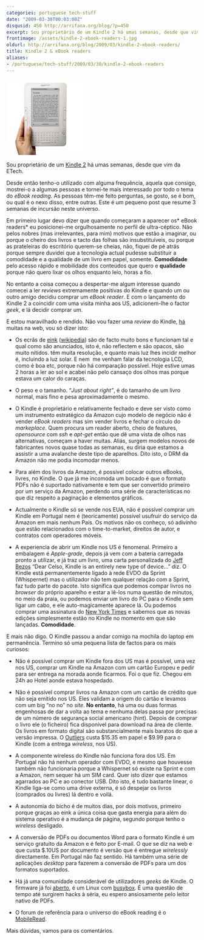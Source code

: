 ```yaml
---
categories: portuguese tech-stuff
date: "2009-03-30T00:03:00Z"
disqusid: 450 http://arrifana.org/blog/?p=450
excerpt: Sou proprietário de um Kindle 2 há umas semanas, desde que vim da ETech.
frontimage: /assets/kindle-2-ebook-readers-1.jpg
oldurl: http://arrifana.org/blog/2009/03/kindle-2-ebook-readers/
title: Kindle 2 & eBook readers
aliases:
- /portuguese/tech-stuff/2009/03/30/kindle-2-ebook-readers
---
```


![kindle-2jpg](/assets/kindle-2-ebook-readers-1.jpg "kindle-2jpg")

Sou proprietário de um [Kindle 2][1] há umas semanas, desde que vim da ETech.

Desde então tenho-o utilizado com alguma frequência, aquela que consigo, mostrei-o a algumas pessoas e tornei-te mais interessado por todo o tema do *eBook reading*. As pessoas têm-me feito perguntas, se gosto, se é bom, ou qual é o nexo disso, entre outras. Este é um pequeno post que resume 3 semanas de incursão neste universo.

Em primeiro lugar devo dizer que quando começaram a aparecer os* eBook readers* eu posicionei-me orgulhosamente no perfil de ultra-céptico. Não pelos nobres (mas irrelevantes, para mim) motivos que estão a imaginar, ou porque o cheiro dos livros e tacto das folhas são insubstituíveis, ou porque as prateleiras do escritório querem-se cheias, não, fiquei de pé atrás porque sempre duvidei que a tecnologia actual pudesse substituir a comodidade e a qualidade de um livro em papel, somente. **Comodidade** pelo acesso rápido e mobilidade dos conteúdos que quero e **qualidade** porque não quero lixar os olhos enquanto leio, horas a fio.

No entanto a coisa começou a despertar-me algum interesse quando comecei a ler *reviews* extremamente positivas do Kindle e quando um ou outro amigo decidiu comprar um *eBook reader*. E com o lançamento do Kindle 2 a coincidir com uma visita minha aos US, adicionem-lhe o factor *geek*, e lá decidir comprar um.

E estou maravilhado e rendido. Não vou fazer uma *review* do Kindle, [há][2] muitas na web, vou só dizer isto:

- Os ecrãs de [eink][3] ([wikipedia][4]) são de facto muito bons e funcionam tal e qual como são anunciados, isto é, não reflectem e são opacos, são muito nítidos. têm muita resolução, e quanto mais luz lhes incidir melhor é, incluindo a luz solar. E nem  me venham falar da tecnologia LCD, como é boa etc, porque não há comparação possível. Hoje estive umas 2 horas a ler ao sol e acabei não pelo cansaço dos olhos mas porque estava um calor do caraças.

- O peso e o tamanho. “*Just about right”*, é do tamanho de um livro normal, mais fino e pesa aproximadamente o mesmo.

- O Kindle é proprietário e relativamente fechado e deve ser visto como um instrumento estratégico da Amazon cujo modelo de negócio não é vender *eBook readers* mas sim vender livros e fechar o círculo do *markeplace*. Quem procura um reader aberto, cheio de features, *opensource* com *ssh* e *apt-get* então que dê uma vista de olhos nas alternativas, começam a haver muitas. Aliás, surgem modelos novos de fabricantes novos quase todas as semanas, eu diria que estamos a assistir a uma avalanche deste tipo de aparelhos. Dito isto, o DRM da Amazon não me podia incomodar menos.

- Para além dos livros da Amazon, é possível colocar outros eBooks, livres, no Kindle. O que já me incomoda um bocado é que o formato PDFs não é suportado nativamente e tem que ser convertido primeiro por um serviço da Amazon, perdendo uma série de características no que diz respeito a paginação e elementos gráficos.

- Actualmente o Kindle só se vende nos EUA, não é possível comprar um Kindle em Portugal nem é (teoricamente) possível usufruir do serviço da Amazon em mais nenhum País. Os motivos não os conheço, só adivinho que estão relacionados com o time-to-market, direitos de autor, e contratos com operadores móveis.

- A experiencia de abrir um Kindle nos US é fenomenal. Primeiro a embalagem é *Apple-grade*, depois já vem com a bateria carregada pronto a utilizar, e já traz um livro, uma carta personalizada do [Jeff Bezos][5] “Dear Celso, Kindle is an entirely new type of device…” diz. O Kindle está permanentemente ligado à rede EVDO da Sprint (Whispernet) mas o utilizador não tem qualquer relação com a Sprint, faz tudo parte do pacote. Isto significa que podemos compar livros no *browser* do próprio aparelho e estar a lê-los numa questão de minutos, no meio da praia, ou podemos enviar um livro do PC para o Kindle sem ligar um cabo, e ele auto-magicamente aparece lá. Ou podemos comprar uma assinatura do [New York Times][6] e sabemos que as novas edições simplesmente estão no Kindle no momento em que são lançadas. **Comodidade**.

E mais não digo. O Kindle passou a andar comigo na mochila do laptop em permanência. Termino só uma pequena lista de factos para os mais curiosos:

- Não é possível comprar um Kindle fora dos US mas é possível, uma vez nos US, comprar um Kindle na Amazon com um cartão Europeu e pedir para ser entrega na morada aonde ficarmos. Foi o que fiz. Chegou em 24h ao Hotel aonde estava hospedado.

- Não é possível comprar livros na Amazon com um cartão de crédito que não seja emitido nos US. Eles validam a origem do cartão e levamos com um big “no no” no *site*. **No entanto**, há uma ou duas formas engenhosas de dar a volta ao tema e nenhuma delas passa por precisas de um número de segurança social americano (hint). Depois de comprar o livro ele (o ficheiro) fica disponível para download na área de cliente. Os livros em formato digital são substancialmente mais baratos do que a versão impressa. O [Outliers][7] custa $15.35 em papel e $9.99 para o Kindle (com a entrega *wireless*, nos US).

- A componente wireless do Kindle não funciona fora dos US. Em Portugal não há nenhum operador com EVDO, e mesmo que houvesse também não funcionaria porque a Whispernet só existe na Sprint e com a Amazon, nem sequer há um SIM card. Quer isto dizer que estamos agarrados ao PC e ao conector USB. Dito isto, é tudo bastante linear, o Kindle liga-se como uma drive externa, é só despejar os livros (comprados ou livres) lá dentro e voilá.

- A autonomia do bicho é de muitos dias, por dois motivos, primeiro porque graças ao eink a única coisa que gasta energia para além do sistema operativo é a mudança de página, segundo porque tenho o *wireless* desligado.

- A conversão de PDFs ou documentos Word para o formato Kindle é um serviço gratuito da Amazon e é feito por E-mail. O que se diz na web e que custa $.10US por documento é versão que é entregue *wirelessly* directamente. Em Portugal não faz sentido. Há também uma série de aplicações *desktop* para fazerem a conversão de PDFs para um dos formatos suportados.

- Há já uma comunidade considerável de utilizadores *geeks* de Kindle. O firmware já foi [aberto][8], é um Linux com [busybox][9]. É uma questão de tempo até surgirem hacks à séria, eu espero ansiosamente pelo leitor nativo de PDFs.

- O forum de referência para o universo do eBook reading é o [MobileRead][10].

Mais dúvidas, vamos para os comentários.


[1]: http://www.amazon.com/Kindle-Amazons-Wireless-Reading-Generation/dp/B00154JDAI/ref=dp_ob_title_def
[2]: http://news.cnet.com/amazon-kindle-2-a-full-review/
[3]: http://www.eink.com/technology/howitworks.html
[4]: http://en.wikipedia.org/wiki/Electronic_paper
[5]: http://en.wikipedia.org/wiki/Jeff_Bezos
[6]: http://www.amazon.com/The-New-York-Times/dp/B000GFK7L6/ref=pd_bbs_sr_1?ie=UTF8&s=books&qid=1238374454&sr=8-1
[7]: http://www.amazon.com/Outliers-Story-Success-Malcolm-Gladwell/dp/0316017922/ref=pd_bbs_sr_1?ie=UTF8&s=books&qid=1238376672&sr=8-1
[8]: http://blog.fsck.com/
[9]: http://www.busybox.net/
[10]: http://www.mobileread.com/forums/